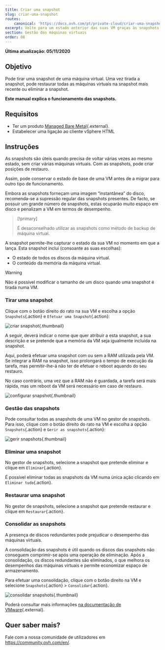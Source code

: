```yaml
---
title: Criar uma snapshot
slug: criar-uma-snapshot
routes:
    canonical: 'https://docs.ovh.com/pt/private-cloud/criar-uma-snapshot/'
excerpt: Volte para um estado anterior das suas VM graças às snapshots
section: Gestão das máquinas virtuais
order: 08
---
```


**Última atualização: 05/11/2020**

## Objetivo 

Pode tirar uma snapshot de uma máquina virtual. Uma vez tirada a snapshot, pode restaurar todas as máquinas virtuais na snapshot mais recente ou eliminar a snapshot.

**Este manual explica o funcionamento das snapshots.**

## Requisitos

- Ter um produto [Managed Bare Metal](https://www.ovhcloud.com/pt/managed-bare-metal/){.external}.
- Estabelecer uma ligação ao cliente vSphere HTML

## Instruções

As snapshots são úteis quando precisa de voltar várias vezes ao mesmo estado, sem criar várias máquinas virtuais. Com as snapshots, pode criar posições de restauro. 

Assim, pode conservar o estado de base de uma VM antes de a migrar para outro tipo de funcionamento. 

Embora as snapshots forneçam uma imagem “instantânea” do disco, recomenda-se a supressão regular das snapshots presentes. De facto, se possuir um grande número de snapshots, estas ocuparão muito espaço em disco e penalizam a VM em termos de desempenho.

> [!primary]
> 
> É desaconselhado utilizar as snapshots como método de backup de máquina virtual.
> 

A snapshot permite-lhe capturar o estado da sua VM no momento em que a lança. Esta snapshot inclui (consoante as suas escolhas):

- O estado de todos os discos da máquina virtual.
- O conteúdo da memória da máquina virtual.

> [!warning]
> 
> Não é possível modificar o tamanho de um disco quando uma snapshot é tirada numa VM.
> 

### Tirar uma snapshot

Clique com o botão direito do rato na sua VM e escolha a opção `Snapshots`{.action} e `Efetuar uma Snapshot`{.action}:

![criar snapshot](images/snapshot01.png){.thumbnail}

A seguir, deverá indicar o nome que quer atribuir a esta snapshot, a sua descrição e se pretende que a memória da VM seja igualmente incluída na snapshot.

Aqui, poderá efetuar uma snapshot com ou sem a RAM utilizada pela VM. Se integrar a RAM na snapshot, isso prolongará o tempo de execução da tarefa, mas permitir-lhe-á não ter de efetuar o reboot aquando do seu restauro. 

No caso contrário, uma vez que a RAM não é guardada, a tarefa será mais rápida, mas um reboot da VM será necessário em caso de restauro.

![configurar snapshot](images/snapshot02.png){.thumbnail}

### Gestão das snapshots

Pode consultar todas as snapshots de uma VM no gestor de snapshots. Para isso, clique com o botão direito do rato na VM e escolha a opção `Snapshots`{.action} e `Gerir as snapshots`{.action}:

![gerir snapshots](images/snapshot03.png){.thumbnail}

### Eliminar uma snapshot

No gestor de snapshots, selecione a snapshot que pretende eliminar e clique em `Eliminar`{.action}.

É possível eliminar todas as snapshots da VM numa única ação clicando em `Eliminar tudo`{.action}.

### Restaurar uma snapshot

No gestor de snapshots, selecione a snapshot que pretende restaurar e clique em `Restaurar`{.action}.

### Consolidar as snapshots

A presença de discos redundantes pode prejudicar o desempenho das máquinas virtuais.

A consolidação das snapshots é útil quando os discos das snapshots não conseguem comprimir-se após uma operação de eliminação. Após a consolidação, os discos redundantes são eliminados, o que melhora os desempenhos das máquinas virtuais e permite economizar espaço de armazenamento.

Para efetuar uma consolidação, clique com o botão direito na VM e selecione `Snapshots`{.action} > `Consolidar`{.action}.

![consolidar snapshots](images/consolidate.png){.thumbnail}

Poderá consultar mais informações [na documentação de VMware](https://docs.vmware.com/en/VMware-vSphere/6.7/com.vmware.vsphere.vm_admin.doc/GUID-2F4A6D8B-33FF-4C6B-9B02-C984D151F0D5.html){.external}.

## Quer saber mais?

Fale com a nossa comunidade de utilizadores em <https://community.ovh.com/en/>.
